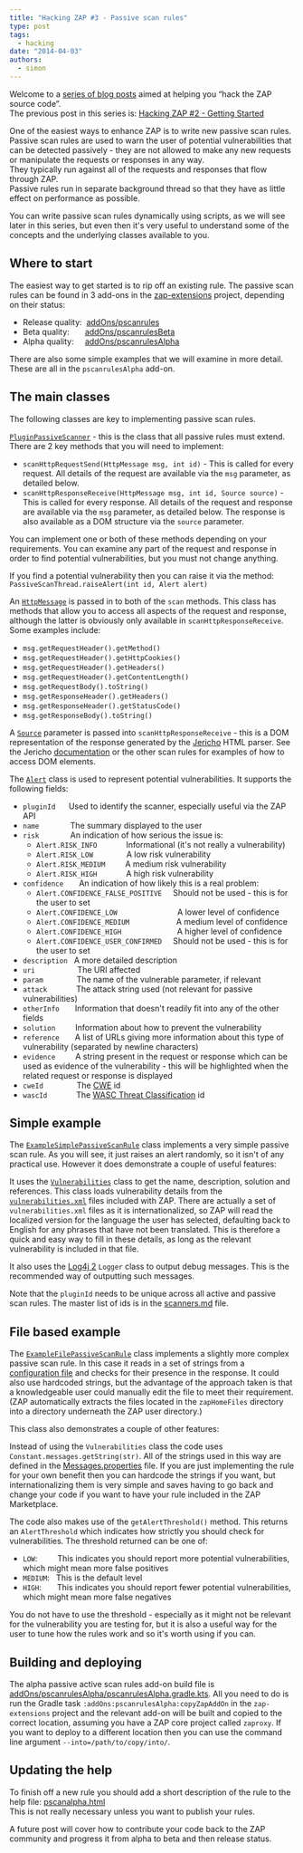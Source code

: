 ```yaml
---
title: "Hacking ZAP #3 - Passive scan rules"
type: post
tags:
  - hacking
date: "2014-04-03"
authors:
  - simon
---
```


Welcome to a [series of blog posts](https://github.com/zaproxy/zaproxy/wiki/Development#hacking-zap) aimed at helping you “hack the ZAP source
code”.  
The previous post in this series is: [Hacking ZAP #2 - Getting Started](/blog/2014-03-20-hacking-zap-2-getting-started/)

One of the easiest ways to enhance ZAP is to write new passive scan rules.  
Passive scan rules are used to warn the user of potential vulnerabilities that can be detected passively - they are not allowed to make any new
requests or manipulate the requests or responses in any way.  
They typically run against all of the requests and responses that flow through ZAP.  
Passive rules run in separate background thread so that they have as little effect on performance as possible.

You can write passive scan rules dynamically using scripts, as we will see later in this series, but even then it's very useful to understand
some of the concepts and the underlying classes available to you.

## Where to start

The easiest way to get started is to rip off an existing rule. The passive scan rules can be found in 3 add-ons in the
[zap-extensions](https://github.com/zaproxy/zap-extensions/) project, depending on their status:

- Release quality:  [addOns/pscanrules](https://github.com/zaproxy/zap-extensions/tree/main/addOns/pscanrules/src/main/java/org/zaproxy/zap/extension/pscanrules)
- Beta quality:       [addOns/pscanrulesBeta](https://github.com/zaproxy/zap-extensions/tree/main/addOns/pscanrulesBeta/src/main/java/org/zaproxy/zap/extension/pscanrulesBeta)
- Alpha quality:     [addOns/pscanrulesAlpha](https://github.com/zaproxy/zap-extensions/tree/main/addOns/pscanrulesAlpha/src/main/java/org/zaproxy/zap/extension/pscanrulesAlpha)

There are also some simple examples that we will examine in more detail. These are all in the `pscanrulesAlpha` add-on.

## The main classes

The following classes are key to implementing passive scan rules.

[`PluginPassiveScanner`](https://github.com/zaproxy/zaproxy/blob/main/zap/src/main/java/org/zaproxy/zap/extension/pscan/PluginPassiveScanner.java) - this is
the class that all passive rules must extend. There are 2 key methods that you will need to implement:

- `scanHttpRequestSend(HttpMessage msg, int id)` - This is called for every request. All details of the request are available via the
  `msg` parameter, as detailed below.
- `scanHttpResponseReceive(HttpMessage msg, int id, Source source)` - This is called for every response. All details of the request and
  response are available via the `msg` parameter, as detailed below. The response is also available as a DOM structure via the `source` parameter.

You can implement one or both of these methods depending on your requirements. You can examine any part of the request and response in order to
find potential vulnerabilities, but you must not change anything.

If you find a potential vulnerability then you can raise it via the method: `PassiveScanThread.raiseAlert(int id, Alert alert)`

An [`HttpMessage`](https://github.com/zaproxy/zaproxy/blob/main/zap/src/main/java/org/parosproxy/paros/network/HttpMessage.java) is passed in to both of the
`scan` methods. This class has methods that allow you to access all aspects of the request and response, although the latter is obviously only
available in `scanHttpResponseReceive`. Some examples include:

- `msg.getRequestHeader().getMethod()`
- `msg.getRequestHeader().getHttpCookies()`
- `msg.getRequestHeader().getHeaders()`
- `msg.getRequestHeader().getContentLength()`
- `msg.getRequestBody().toString()`
- `msg.getResponseHeader().getHeaders()`
- `msg.getResponseHeader().getStatusCode()`
- `msg.getResponseBody().toString()`

A [`Source`](http://jericho.htmlparser.net/docs/javadoc/net/htmlparser/jericho/Source.html) parameter is passed into `scanHttpResponseReceive` -
this is a DOM representation of the response generated by the [Jericho](http://jericho.htmlparser.net/) HTML parser. See the Jericho
[documentation](http://jericho.htmlparser.net/docs/javadoc/index.html) or the other scan rules for examples of how to access DOM elements.

The [`Alert`](https://github.com/zaproxy/zaproxy/blob/main/zap/src/main/java/org/parosproxy/paros/core/scanner/Alert.java) class is used to represent
potential vulnerabilities. It supports the following fields:

- `pluginId`      Used to identify the scanner, especially useful via the ZAP API
- `name`              The summary displayed to the user
- `risk`              An indication of how serious the issue is:
  - `Alert.RISK_INFO`             Informational (it's not really a vulnerability)
  - `Alert.RISK_LOW`               A low risk vulnerability
  - `Alert.RISK_MEDIUM`         A medium risk vulnerability
  - `Alert.RISK_HIGH`             A high risk vulnerability
- `confidence`       An indication of how likely this is a real problem:
  - `Alert.CONFIDENCE_FALSE_POSITIVE`     Should not be used - this is for the user to set
  - `Alert.CONFIDENCE_LOW`                           A lower level of confidence
  - `Alert.CONFIDENCE_MEDIUM`                     A medium level of confidence
  - `Alert.CONFIDENCE_HIGH`                         A higher level of confidence
  - `Alert.CONFIDENCE_USER_CONFIRMED`     Should not be used - this is for the user to set
- `description`   A more detailed description
- `uri`                   The URI affected
- `param`               The name of the vulnerable parameter, if relevant
- `attack`             The attack string used (not relevant for passive vulnerabilities)
- `otherInfo`       Information that doesn't readily fit into any of the other fields
- `solution`         Information about how to prevent the vulnerability
- `reference`       A list of URLs giving more information about this type of vulnerability (separated by newline characters)
- `evidence`         A string present in the request or response which can be used as evidence of the vulnerability - this will be highlighted when the related request or response is displayed
- `cweId`               The [CWE](https://cwe.mitre.org/) id
- `wascId`             The [WASC Threat Classification](http://www.webappsec.org/projects/threat/) id

## Simple example

The [`ExampleSimplePassiveScanRule`](https://github.com/zaproxy/zap-extensions/blob/main/addOns/pscanrulesAlpha/src/main/java/org/zaproxy/zap/extension/pscanrulesAlpha/ExampleSimplePassiveScanRule.java) class implements a very simple passive
scan rule. As you will see, it just raises an alert randomly, so it isn't of any practical use. However it does demonstrate a couple of useful
features:

It uses the [`Vulnerabilities`](https://github.com/zaproxy/zaproxy/blob/main/zap/src/main/java/org/zaproxy/zap/model/Vulnerabilities.java) class to get the
name, description, solution and references. This class loads vulnerability details from the
[`vulnerabilities.xml`](https://github.com/zaproxy/zaproxy/blob/main/zap/src/main/resources/org/zaproxy/zap/resources/vulnerabilities.xml) files included with ZAP. There are actually
a set of `vulnerabilities.xml` files as it is internationalized, so ZAP will read the localized version for the language the user has selected,
defaulting back to English for any phrases that have not been translated. This is therefore a quick and easy way to fill in these details, as
long as the relevant vulnerability is included in that file.

It also uses the [Log4j 2](https://logging.apache.org/log4j/2.x/) `Logger` class to output debug messages. This is the recommended way of outputting such
messages.

Note that the `pluginId` needs to be unique across all active and passive scan rules. The master list of ids is in the
[scanners.md](https://github.com/zaproxy/zaproxy/blob/main/docs/scanners.md) file.

## File based example

The [`ExampleFilePassiveScanRule`](https://github.com/zaproxy/zap-extensions/blob/main/addOns/pscanrulesAlpha/src/main/java/org/zaproxy/zap/extension/pscanrulesAlpha/ExampleFilePassiveScanRule.java) class implements a
slightly more complex passive scan rule. In this case it reads in a set of strings from a [configuration file](https://github.com/zaproxy/zap-extensions/blob/main/addOns/pscanrulesAlpha/src/main/zapHomeFiles/txt/example-pscan-file.txt) and checks for their presence in
the response. It could also use hardcoded strings, but the advantage of the approach taken is that a knowledgeable user could manually edit the
file to meet their requirement.  
(ZAP automatically extracts the files located in the `zapHomeFiles` directory into a directory underneath the ZAP user directory.)

This class also demonstrates a couple of other features:

Instead of using the `Vulnerabilities` class the code uses `Constant.messages.getString(str)`. All of the strings used in this way are defined in the
[Messages.properties](https://github.com/zaproxy/zap-extensions/tree/main/addOns/pscanrulesAlpha/src/main/resources/org/zaproxy/zap/extension/pscanrulesAlpha/resources/Messages.properties) file. If you are just implementing the rule
for your own benefit then you can hardcode the strings if you want, but internationalizing them is very simple and saves having to go back and
change your code if you want to have your rule included in the ZAP Marketplace.

The code also makes use of the `getAlertThreshold()` method. This returns an `AlertThreshold` which indicates how strictly you should check for
vulnerabilities. The threshold returned can be one of:

- `LOW`:         This indicates you should report more potential vulnerabilities, which might mean more false positives
- `MEDIUM`:   This is the default level
- `HIGH`:       This indicates you should report fewer potential vulnerabilities, which might mean more false negatives

You do not have to use the threshold - especially as it might not be relevant for the vulnerability you are testing for, but it is also a useful
way for the user to tune how the rules work and so it's worth using if you can.

## Building and deploying

The alpha passive active scan rules add-on build file is [addOns/pscanrulesAlpha/pscanrulesAlpha.gradle.kts](https://github.com/zaproxy/zap-extensions/blob/main/addOns/pscanrulesAlpha/pscanrulesAlpha.gradle.kts). All you need to do is run the Gradle task `:addOns:pscanrulesAlpha:copyZapAddOn` in the `zap-extensions` project and the relevant add-on will be built and copied to the correct location, assuming you have a ZAP core project called `zaproxy`. If you want to deploy to a different location then you can use the command line argument `--into=/path/to/copy/into/`.

## Updating the help

To finish off a new rule you should add a short description of the rule to the help file: [pscanalpha.html](https://github.com/zaproxy/zap-extensions/tree/main/addOns/pscanrulesAlpha/src/main/javahelp/org/zaproxy/zap/extension/pscanrulesAlpha/resources/help/contents/pscanalpha.html)  
This is not really necessary unless you want to publish your rules.

A future post will cover how to contribute your code back to the ZAP community and progress it from alpha to beta and then release status.
